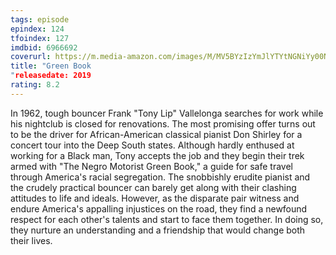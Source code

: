 ```yaml
---
tags: episode
epindex: 124
tfoindex: 127
imdbid: 6966692
coverurl: https://m.media-amazon.com/images/M/MV5BYzIzYmJlYTYtNGNiYy00N2EwLTk4ZjItMGYyZTJiOTVkM2RlXkEyXkFqcGdeQXVyODY1NDk1NjE@._V1_SX202_CR0,0,202,300_.jpg
title: "Green Book
"releasedate: 2019
rating: 8.2
---
```


In 1962, tough bouncer Frank "Tony Lip" Vallelonga searches for work while his nightclub is closed for renovations. The most promising offer turns out to be the driver for African-American classical pianist Don Shirley for a concert tour into the Deep South states. Although hardly enthused at working for a Black man, Tony accepts the job and they begin their trek armed with "The Negro Motorist Green Book," a guide for safe travel through America's racial segregation. The snobbishly erudite pianist and the crudely practical bouncer can barely get along with their clashing attitudes to life and ideals. However, as the disparate pair witness and endure America's appalling injustices on the road, they find a newfound respect for each other's talents and start to face them together. In doing so, they nurture an understanding and a friendship that would change both their lives.